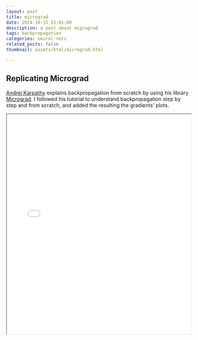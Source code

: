 ```yaml
---
layout: post
title: micrograd
date: 2024-10-15 21:01:00
description: a post about migrograd
tags: backpropagation
categories: neural-nets
related_posts: false
thumbnail: assets/html/micrograd.html

---
```


## Replicating Micrograd 

[Andrej Karpathy](https://karpathy.ai/) explains backpropagation from scratch by using his library [Micrograd](https://github.com/karpathy/micrograd). I followed his tutorial to understand backpropagation step by step and from scratch, and added the resulting the gradients' plots.

<iframe src="{{ site.baseurl }}/assets/html/micrograd.html" width="100%" height="600px"></iframe>
